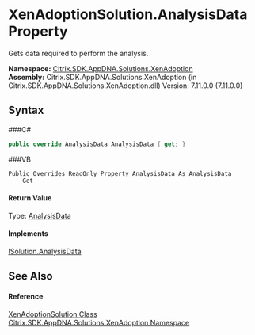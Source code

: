 # XenAdoptionSolution.AnalysisData Property 
 

Gets data required to perform the analysis.

**Namespace:**&nbsp;<a href="N_Citrix_SDK_AppDNA_Solutions_XenAdoption">Citrix.SDK.AppDNA.Solutions.XenAdoption</a><br />**Assembly:**&nbsp;Citrix.SDK.AppDNA.Solutions.XenAdoption (in Citrix.SDK.AppDNA.Solutions.XenAdoption.dll) Version: 7.11.0.0 (7.11.0.0)

## Syntax

###C#
```csharp
public override AnalysisData AnalysisData { get; }
```

###VB
```vbnet
Public Overrides ReadOnly Property AnalysisData As AnalysisData
	Get
```


#### Return Value
Type: <a href="T_Citrix_SDK_AppDNA_Reporting_AnalysisData">AnalysisData</a><br />

#### Implements
<a href="P_Citrix_SDK_AppDNA_Interfaces_ISolution_AnalysisData">ISolution.AnalysisData</a><br />

## See Also


#### Reference
<a href="T_Citrix_SDK_AppDNA_Solutions_XenAdoption_XenAdoptionSolution">XenAdoptionSolution Class</a><br /><a href="N_Citrix_SDK_AppDNA_Solutions_XenAdoption">Citrix.SDK.AppDNA.Solutions.XenAdoption Namespace</a><br />
